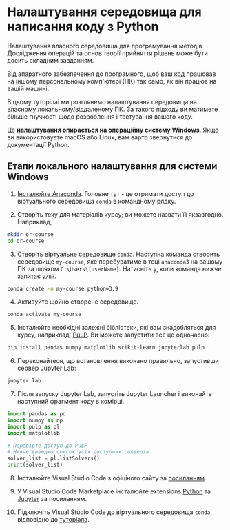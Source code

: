 # Налаштування середовища для написання коду з Python

Налаштування власного середовища для програмування методів Дослідження операцій та основ теорії прийняття рішень може бути досить складним завданням.

Від апаратного забезпечення до програмного, щоб ваш код працював на іншому персональному комп'ютері (ПК) так само, як він працює на вашій машині.

В цьому туторілаі ми розглянемо налаштування середовища на власному локальному/віддаленому ПК. За такого підходу ви матимете більше гнучкості щодо розроблення і тестування вашого коду.

Це **налаштування опирається на операційну систему Windows**. Якщо ви використовуєте macOS або Linux, вам варто звернутися до документації Python.

## Етапи локального налаштування для системи Windows

1. [Інсталюйте Anaconda](https://www.anaconda.com/products/distribution).
Головне тут - це отримати доступ до віртуального середовища `conda` в командному рядку.

2. Створіть теку для матеріалів курсу; ви можете назвати її якзавгодно. Наприклад,

```bash
mkdir or-course
cd or-course
```

3. Створіть віртуальне середовище `conda`. Наступна команда створить середовище `my-course`, яке перебуватиме в теці `anaconda3` на вашому ПК за шляхом `C:\Users\[userName]`. Натисніть `y`, коли команда нижче запитає `y/n?`.

```bash
conda create -n my-course python=3.9
```

4. Активуйте щойно створене середовище.

```bash
conda activate my-course
```

5. Інсталюйте необхідні залежні бібліотеки, які вам знадобляться для курсу, наприклад, [PuLP](https://coin-or.github.io/pulp/). Ви можете запустити все це одночасно:

```bash
pip install pandas numpy matplotlib scikit-learn jupyterlab pulp
```

6. Переконайтеся, що встановлення виконано правильно, запустивши сервер Jupyter Lab:

```bash
jupyter lab
```

7. Після запуску Jupyter Lab, запустіть Jupyter Launcher і виконайте наступний фрагмент коду в комірці.

```python
import pandas as pd
import numpy as np
import pulp as pl
import matplotlib

# Перевірте доступ до PuLP
# Нижче виведмо список усіх доступних солверів
solver_list = pl.listSolvers()
print(solver_list)
```

8. Інсталюйте Visual Studio Code з офіціного сайту за [посиланням](https://code.visualstudio.com/).

9. У Visual Studio Code Marketplace інсталюйте extensions [Python](https://marketplace.visualstudio.com/items?itemName=ms-python.python) та [Jupyter](https://marketplace.visualstudio.com/items?itemName=ms-toolsai.jupyter) за посиланням.

10. Підключіть Visual Studio Code до віртуального середовища `conda`, відповідно до [туторіала](https://code.visualstudio.com/docs/python/environments).
